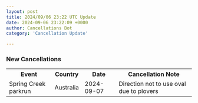 ```yaml
---
layout: post
title: 2024/09/06 23:22 UTC Update
date: 2024-09-06 23:22:09 +0000
author: Cancellations Bot
category: 'Cancellation Update'

---
```


<h3>New Cancellations</h3>
<div class='hscrollable'>
<table style='width: 100%'>
    <tr>
        <th>Event</th>
        <th>Country</th>
        <th>Date</th>
        <th>Cancellation Note</th>
    </tr>
    <tr>
        <td>Spring Creek parkrun</td>
        <td>Australia</td>
        <td>2024-09-07</td>
        <td>Direction not to use oval due to plovers</td>
    </tr>
</table>
</div>
